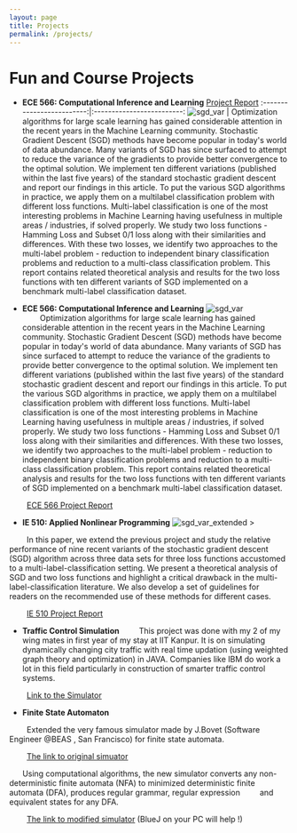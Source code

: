 ```yaml
---
layout: page
title: Projects
permalink: /projects/
---
```

# Fun and Course Projects
* **ECE 566: Computational Inference and Learning** [Project Report](../assets/docs/ece_566.pdf)
:-------------------------:|:-------------------------:
![sgd_var](../assets/img/sgd_var.png "ECE 566 Course Project")  |  Optimization algorithms for large scale learning has gained considerable attention in the recent years in the Machine Learning community. Stochastic Gradient Descent (SGD) methods have become popular in today's world of data abundance. Many variants of SGD has since surfaced to attempt to reduce the variance of the gradients to provide better convergence to the optimal solution. We implement ten different variations (published within the last five years) of the standard stochastic gradient descent and report our findings in this article. To put the various SGD algorithms in practice, we apply them on a multilabel classification problem with different loss functions. Multi-label classification is one of the most interesting problems in Machine Learning having usefulness in multiple areas / industries, if solved properly. We study two loss functions - Hamming Loss and Subset 0/1 loss along with their similarities and differences. With these two losses, we identify two approaches to the multi-label problem - reduction to independent binary classification problems and reduction to a multi-class classification problem. This report contains related theoretical analysis and results for the two loss functions with ten different variants of SGD implemented on a benchmark multi-label classification dataset.

* **ECE 566: Computational Inference and Learning** 
![sgd_var](../assets/img/sgd_var.png "ECE 566 Course Project")
&nbsp;&nbsp;&nbsp;&nbsp;&nbsp;&nbsp;&nbsp;&nbsp;Optimization algorithms for large scale learning has gained considerable attention in the recent years in the Machine Learning community. Stochastic Gradient Descent (SGD) methods have become popular in today's world of data abundance. Many variants of SGD has since surfaced to attempt to reduce the variance of the gradients to provide better convergence to the optimal solution. We implement ten different variations (published within the last five years) of the standard stochastic gradient descent and report our findings in this article. To put the various SGD algorithms in practice, we apply them on a multilabel classification problem with different loss functions. Multi-label classification is one of the most interesting problems in Machine Learning having usefulness in multiple areas / industries, if solved properly. We study two loss functions - Hamming Loss and Subset 0/1 loss along with their similarities and differences. With these two losses, we identify two approaches to the multi-label problem - reduction to independent binary classification problems and reduction to a multi-class classification problem. This report contains related theoretical analysis and results for the two loss functions with ten different variants of SGD implemented on a benchmark multi-label classification dataset.

&nbsp;&nbsp;&nbsp;&nbsp;&nbsp;&nbsp;&nbsp;&nbsp;[ECE 566 Project Report](../assets/docs/ece_566.pdf)

* **IE 510: Applied Nonlinear Programming** 
![sgd_var_extended >](../assets/img/sgd_var_ext.png "IE 510 Course Project")

&nbsp;&nbsp;&nbsp;&nbsp;&nbsp;&nbsp;&nbsp;&nbsp;In this paper, we extend the previous project and study the relative performance of nine recent variants of the stochastic gradient descent (SGD) algorithm across three data sets for three loss functions accustomed to a multi-label-classification setting. We present a theoretical analysis of SGD and two loss functions and highlight a critical drawback in the multi-label-classification literature. We also develop a set of guidelines for readers on the recommended use of these methods for different cases.

&nbsp;&nbsp;&nbsp;&nbsp;&nbsp;&nbsp;&nbsp;&nbsp;[IE 510 Project Report](../assets/docs/ie_510.pdf)

* **Traffic Control Simulation**
&nbsp;&nbsp;&nbsp;&nbsp;&nbsp;&nbsp;&nbsp;&nbsp;This project was done with my 2 of my wing mates in first year of my stay at IIT Kanpur. It is on simulating dynamically changing city traffic with real time updation (using weighted graph theory and optimization) in JAVA. Companies like IBM do work a lot in this field particularly in construction of smarter traffic control systems.

&nbsp;&nbsp;&nbsp;&nbsp;&nbsp;&nbsp;&nbsp;&nbsp;[Link to the Simulator](https://href.li/?https://www.dropbox.com/s/vmyz7x1uxhvkui8/Code.zip)

* **Finite State Automaton**

&nbsp;&nbsp;&nbsp;&nbsp;&nbsp;&nbsp;&nbsp;&nbsp;Extended the very famous simulator made by J.Bovet (Software Engineer @BEAS , San Francisco) for finite state automata.

&nbsp;&nbsp;&nbsp;&nbsp;&nbsp;&nbsp;&nbsp;&nbsp;[The link to original simuator](https://href.li/?http://www.cs.usfca.edu/~jbovet/vas.html)

&nbsp;&nbsp;&nbsp;&nbsp;&nbsp;&nbsp;Using computational algorithms, the new simulator converts any non-deterministic finite automata (NFA) to minimized deterministic finite automata (DFA), produces regular grammar, regular expression &nbsp;&nbsp;&nbsp;&nbsp;&nbsp;&nbsp;&nbsp;&nbsp;and equivalent states for any DFA.

&nbsp;&nbsp;&nbsp;&nbsp;&nbsp;&nbsp;&nbsp;&nbsp;[The link to modified simulator](https://href.li/?https://www.dropbox.com/s/9c5tzwn1awkdp5u/Source%20Code.zip) (BlueJ on your PC will help !)





